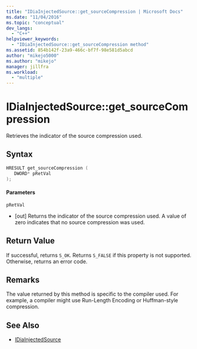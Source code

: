 ```yaml
---
title: "IDiaInjectedSource::get_sourceCompression | Microsoft Docs"
ms.date: "11/04/2016"
ms.topic: "conceptual"
dev_langs:
  - "C++"
helpviewer_keywords:
  - "IDiaInjectedSource::get_sourceCompression method"
ms.assetid: 854b142f-23a9-466c-bf7f-98e581d5abcd
author: "mikejo5000"
ms.author: "mikejo"
manager: jillfra
ms.workload:
  - "multiple"
---
```

# IDiaInjectedSource::get_sourceCompression
Retrieves the indicator of the source compression used.

## Syntax

```C++
HRESULT get_sourceCompression ( 
   DWORD* pRetVal
);
```

#### Parameters
 `pRetVal`
- [out] Returns the indicator of the source compression used. A value of zero indicates that no source compression was used.

## Return Value
 If successful, returns `S_OK`. Returns `S_FALSE` if this property is not supported. Otherwise, returns an error code.

## Remarks
 The value returned by this method is specific to the compiler used. For example, a compiler might use Run-Length Encoding or Huffman-style compression.

## See Also
- [IDiaInjectedSource](../../debugger/debug-interface-access/idiainjectedsource.md)
